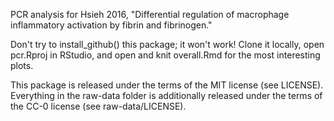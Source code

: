 PCR analysis for Hsieh 2016, "Differential regulation of macrophage inflammatory activation by fibrin and fibrinogen."

Don't try to install_github() this package; it won't work! Clone it locally, open pcr.Rproj in RStudio, and open and knit overall.Rmd for the most interesting plots.

This package is released under the terms of the MIT license (see LICENSE). Everything in the raw-data folder is additionally released under the terms of the CC-0 license (see raw-data/LICENSE).
